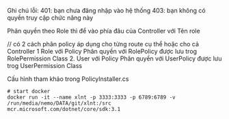 Ghi chú lỗi:
401: bạn chưa đăng nhập vào hệ thống
403: bạn không có quyền truy cập chức năng này

Phân quyền theo Role thì để vào phía đâu của Controller với Tên role

// có 2 cách phân policy 
áp dụng cho từng route cụ thể hoặc cho cả Controller
1 Role với Policy
Phân quyền với RolePolicy  được lưu trog RolePermission Class
2. User với Policy
Phân quyền với UserPolicy  được lưu trog UserPermission Class

Cấu hình tham khảo trong PolicyInstaller.cs

```
# start docker
docker run -it --name xlnt -p 3333:3333 -p 6789:6789 -v /run/media/nemo/DATA/git/xlnt:/src mcr.microsoft.com/dotnet/core/sdk:3.1
```
